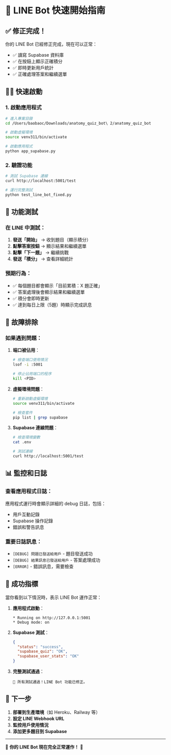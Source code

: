 # 🚀 LINE Bot 快速開始指南

## ✅ 修正完成！

你的 LINE Bot 已經修正完成，現在可以正常：
- ✅ 讀寫 Supabase 資料庫
- ✅ 在按鈕上顯示正確積分
- ✅ 即時更新用戶統計
- ✅ 正確處理答案和繼續選單

## 🏃‍♂️ 快速啟動

### 1. 啟動應用程式
```bash
# 進入專案目錄
cd /Users/baobaoc/Downloads/anatomy_quiz_bot\ 2/anatomy_quiz_bot

# 啟動虛擬環境
source venv311/bin/activate

# 啟動應用程式
python app_supabase.py
```

### 2. 驗證功能
```bash
# 測試 Supabase 連線
curl http://localhost:5001/test

# 運行完整測試
python test_line_bot_fixed.py
```

## 🎯 功能測試

### 在 LINE 中測試：
1. **發送「開始」** → 收到題目（顯示積分）
2. **點擊答案按鈕** → 顯示結果和繼續選單
3. **點擊「下一題」** → 繼續挑戰
4. **發送「積分」** → 查看詳細統計

### 預期行為：
- ✅ 每個題目都會顯示「目前累積：X 題正確」
- ✅ 答案處理後會顯示結果和繼續選單
- ✅ 積分會即時更新
- ✅ 達到每日上限（5題）時顯示完成訊息

## 🔧 故障排除

### 如果遇到問題：

1. **端口被佔用**：
   ```bash
   # 檢查端口使用情況
   lsof -i :5001
   
   # 停止佔用端口的程序
   kill <PID>
   ```

2. **虛擬環境問題**：
   ```bash
   # 重新啟動虛擬環境
   source venv311/bin/activate
   
   # 檢查套件
   pip list | grep supabase
   ```

3. **Supabase 連線問題**：
   ```bash
   # 檢查環境變數
   cat .env
   
   # 測試連線
   curl http://localhost:5001/test
   ```

## 📊 監控和日誌

### 查看應用程式日誌：
應用程式運行時會顯示詳細的 debug 日誌，包括：
- 用戶互動記錄
- Supabase 操作記錄
- 錯誤和警告訊息

### 重要日誌訊息：
- `[DEBUG] 問題已發送給用戶` - 題目發送成功
- `[DEBUG] 結果訊息已發送給用戶` - 答案處理成功
- `[ERROR]` - 錯誤訊息，需要檢查

## 🎉 成功指標

當你看到以下情況時，表示 LINE Bot 運作正常：

1. **應用程式啟動**：
   ```
   * Running on http://127.0.0.1:5001
   * Debug mode: on
   ```

2. **Supabase 測試**：
   ```json
   {
     "status": "success",
     "supabase_quiz": "OK",
     "supabase_user_stats": "OK"
   }
   ```

3. **完整測試通過**：
   ```
   🎉 所有測試通過！LINE Bot 功能已修正。
   ```

## 🔄 下一步

1. **部署到生產環境**（如 Heroku、Railway 等）
2. **設定 LINE Webhook URL**
3. **監控用戶使用情況**
4. **添加更多題目到 Supabase**

---

🎯 **你的 LINE Bot 現在完全正常運作！** 🎯 